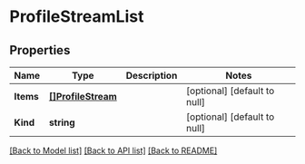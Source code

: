 # ProfileStreamList

## Properties
Name | Type | Description | Notes
------------ | ------------- | ------------- | -------------
**Items** | [**[]ProfileStream**](profile_stream.md) |  | [optional] [default to null]
**Kind** | **string** |  | [optional] [default to null]

[[Back to Model list]](../README.md#documentation-for-models) [[Back to API list]](../README.md#documentation-for-api-endpoints) [[Back to README]](../README.md)


